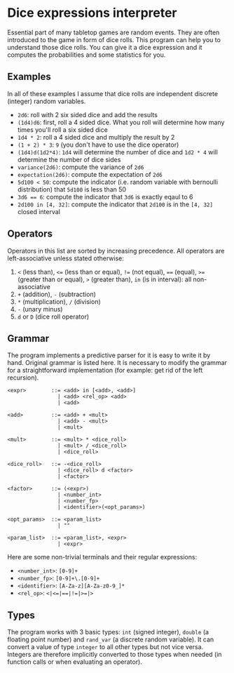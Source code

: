 # Dice expressions interpreter
Essential part of many tabletop games are random events. They are often introduced to the game in form of dice rolls. This program can help you to understand those dice rolls. You can give it a dice expression and it computes the probabilities and some statistics for you.

## Examples
In all of these examples I assume that dice rolls are independent discrete (integer) random variables.

- `2d6`: roll with 2 six sided dice and add the results
- `(1d4)d6`: first, roll a 4 sided dice. What you roll will determine how many times you'll roll a six sided dice
- `1d4 * 2`: roll a 4 sided dice and multiply the result by 2
- `(1 + 2) * 3`: `9` (you don't have to use the dice operator)
- `(1d4)d(1d2*4)`: `1d4` will determine the number of dice and `1d2 * 4` will determine the number of dice sides
- `variance(2d6)`: compute the variance of `2d6` 
- `expectation(2d6)`: compute the expectation of `2d6`
- `5d100 < 50`: compute the indicator (i.e. random variable with bernoulli distribution) that `5d100` is less than 50 
- `3d6 == 6`: compute the indicator that `3d6` is exactly eqaul to 6
- `2d100 in [4, 32]`: compute the indicator that `2d100` is in the `[4, 32]` closed interval

## Operators
Operators in this list are sorted by increasing precedence. All operators are left-associative unless stated otherwise:

1. `<` (less than), `<=` (less than or equal), `!=` (not equal), `==` (equal), `>=` (greater than or equal), `>` (greater than), `in` (is in interval): all non-associative
2. `+` (addition), `-` (subtraction)
3. `*` (multiplication), `/` (division)
4. `-` (unary minus)
5. `d` or `D` (dice roll operator)

## Grammar
The program implements a predictive parser for it is easy to write it by hand. Original grammar is listed here. It is necessary to modify the grammar for a straightforward implementation (for example: get rid of the left recursion).

```
<expr>        ::= <add> in [<add>, <add>] 
                | <add> <rel_op> <add> 
                | <add>
                
<add>         ::= <add> + <mult> 
                | <add> - <mult> 
                | <mult>
                
<mult>        ::= <mult> * <dice_roll> 
                | <mult> / <dice_roll> 
                | <dice_roll> 
                
<dice_roll>   ::= -<dice_roll> 
                | <dice_roll> d <factor> 
                | <factor>
                
<factor>      ::= (<expr>) 
                | <number_int>
                | <number_fp>
                | <identifier>(<opt_params>)
                
<opt_params>  ::= <param_list> 
                | "" 
                
<param_list>  ::= <param_list>, <expr> 
                | <expr> 
```

Here are some non-trivial terminals and their regular expressions:
- `<number_int>`: `[0-9]+`
- `<number_fp>`: `[0-9]+\.[0-9]+`
- `<identifier>`: `[A-Za-z][A-Za-z0-9_]*`
- `<rel_op>`: `<|<=|==|!=|>=|>`

## Types
The program works with 3 basic types: `int` (signed integer), `double` (a floating point number) and `rand_var` (a discrete random variable). It can convert a value of type `integer` to all other types but not vice versa. Integers are therefore implicitly converted to those types when needed (in function calls or when evaluating an operator).
